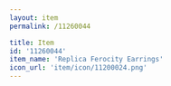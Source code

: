 ```yaml
---
layout: item
permalink: /11260044

title: Item
id: '11260044'
item_name: 'Replica Ferocity Earrings'
icon_url: 'item/icon/11200024.png'
---
```

